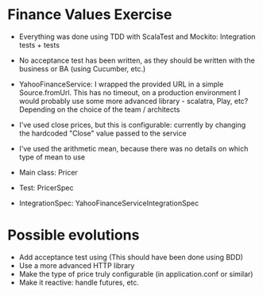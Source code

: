 Finance Values Exercise
=======================

- Everything was done using TDD with ScalaTest and Mockito: Integration tests + tests
- No acceptance test has been written, as they should be written with the business or BA (using Cucumber, etc.)
- YahooFinanceService: I wrapped the provided URL in a simple Source.fromUrl. This has no timeout, on a production environment I would probably use some more advanced library - scalatra, Play, etc? Depending on the choice of the team / architects
- I've used close prices, but this is configurable: currently by changing the hardcoded "Close" value passed to the service
- I've used the arithmetic mean, because there was no details on which type of mean to use

- Main class: Pricer
- Test: PricerSpec
- IntegrationSpec: YahooFinanceServiceIntegrationSpec


Possible evolutions
===================

- Add acceptance test using (This should have been done using BDD)
- Use a more advanced HTTP library
- Make the type of price truly configurable (in application.conf or similar)
- Make it reactive: handle futures, etc.
